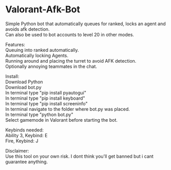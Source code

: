 # Valorant-Afk-Bot
Simple Python bot that automatically queues for ranked, locks an agent and avoids afk detection.<br />
Can also be used to bot accounts to level 20 in other modes.<br />

Features:<br />
Queuing into ranked automatically.<br />
Automatically locking Agents.<br />
Running around and placing the turret to avoid AFK detection.<br />
Optionally annoying teammates in the chat.<br />

Install:<br />
Download Python<br />
Download bot.py<br />
In terminal type "pip install pyautogui"<br />
In terminal type "pip install keyboard"<br />
In terminal type "pip install screeninfo"<br />
In terminal navigate to the folder where bot.py was placed.<br />
In terminal type "python bot.py"<br />
Select gamemode in Valorant before starting the bot.<br />

Keybinds needed:<br />
Ability 3, Keybind: E<br />
Fire, Keybind: J<br />

Disclaimer:<br />
Use this tool on your own risk. I dont think you'll get banned but i cant guarantee anything.<br />
